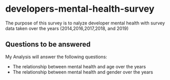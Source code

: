 # developers-mental-health-survey
The purpose of this survey is to nalyze developer mental health with survey data taken over the years (2014,2016,2017,2018, and 2019)
## Questions to be answered
My Analysis will answer the following questions:
* The relationship between mental health and age over the years
* The relationship between mental health and gender over the years

